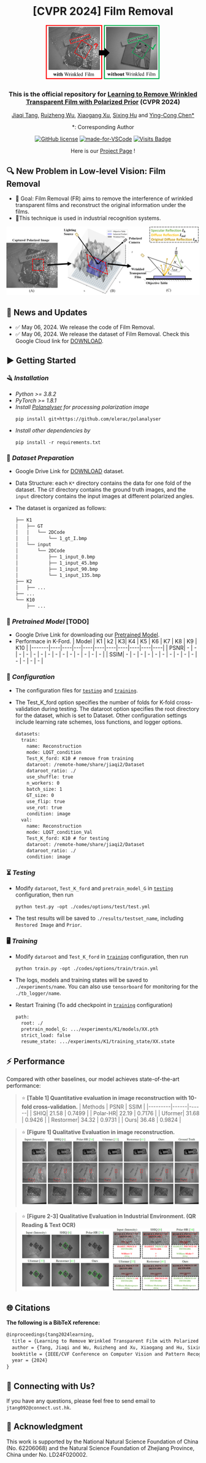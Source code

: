 <div align="center">


# [CVPR 2024] Film Removal
<div align="center">
  <img src="fig/image.png" alt="Problem of Film Removal" width="300">
</div>

### This is the official repository for [Learning to Remove Wrinkled Transparent Film with Polarized Prior](https://arxiv.org/abs/2403.04368) (CVPR 2024) 

[Jiaqi Tang](https://jqt.me/), [Ruizheng Wu](https://scholar.google.com/citations?user=OOagpAcAAAAJ&hl=en), [Xiaogang Xu](https://xuxiaogang.com/), [Sixing Hu](https://david-husx.github.io/) and [Ying-Cong Chen*](https://www.yingcong.me/)

*: Corresponding Author

[![GitHub license](https://img.shields.io/github/license/Naereen/StrapDown.js.svg)](https://github.com/jqtangust/FilmRemoval/blob/master/LICENSE) [![made-for-VSCode](https://img.shields.io/badge/Made%20for-VSCode-1f425f.svg)](https://code.visualstudio.com/) [![Visits Badge](https://badges.strrl.dev/visits/jqtangust/FilmRemoval)](https://badges.strrl.dev)

Here is our [Project Page](https://jqt.me/_FilmRemoval_/) !

</div>

## 🔍 **New Problem in Low-level Vision**: Film Removal
- 🚩 Goal: Film Removal (FR) aims to remove the interference of wrinkled transparent films and reconstruct the original information under the films. 
- 🚩This technique is used in industrial recognition systems.

<div align="center">
  <img src="fig/image-3.png" alt="Problem of Film Removal">
</div>



## 📢 **News and Updates**

- ✅ May 06, 2024. We release the code of Film Removal.
- ✅ May 06, 2024. We release the dataset of Film Removal. Check this Google Cloud link for [DOWNLOAD](https://drive.google.com/file/d/1oi2KyF1ShQqaoF38A02OupDZ4CNvEap3/view?usp=sharing).


## ▶️ **Getting Started**

<!-- 1. [Installation](#installation)
2. [Dataset](#dataset)
3. [Configuration](#configuration)
5. [Testing](#Testing)
4. [Training](#Training) -->

### 🪒 *Installation*
- *Python >= 3.8.2*
- *PyTorch >= 1.8.1*
- *Install [Polanalyser](https://github.com/elerac/polanalyser) for processing polarization image*
    ```
    pip install git+https://github.com/elerac/polanalyser
    ```
- *Install other dependencies by*
    ```
    pip install -r requirements.txt
    ```


### 💾 *Dataset Preparation*

- Google Drive Link for [DOWNLOAD](https://drive.google.com/file/d/1oi2KyF1ShQqaoF38A02OupDZ4CNvEap3/view?usp=sharing) dataset.
- Data Structure: each `K*` directory contains the data for one fold of the dataset. The `GT` directory contains the ground truth images, and the `input` directory contains the input images at different polarized angles.
- The dataset is organized as follows:

    ```
    ├── K1
    │   ├── GT
    │   │   └── 2DCode
    │   │       └── 1_gt_I.bmp
    │   └── input
    │       └── 2DCode
    │           ├── 1_input_0.bmp
    │           ├── 1_input_45.bmp
    │           ├── 1_input_90.bmp
    │           └── 1_input_135.bmp
    ├── K2
    │   ├── ...
    ├── ...
    └── K10
        ├── ...
    ```

### 🏰 *Pretrained Model* [TODO]
- Google Drive Link for downloading our [Pretrained Model]().
- Performace in K-Ford.
  | Model | K1 | k2 | K3| K4 | K5 | K6 | K7 | K8 | K9 | K10 |
  |-------|----|----|---|----|----|----|----|----|----|----|
  | PSNR| - | - | - | - | - | - | - | - | - | - | - | - | - | - |
  | SSIM| - | - | - | - | - | - | - | - | - | - | - | - | - | - |


### 🔨 *Configuration*

- The configuration files for [`testing`](FilmRemoval/codes/options/test/test.yml) and [`training`](FilmRemoval/codes/options/train/train.yml).

- The Test_K_ford option specifies the number of folds for K-fold cross-validation during testing. The dataroot option specifies the root directory for the dataset, which is set to Dataset. Other configuration settings include learning rate schemes, loss functions, and logger options.

  ```
  datasets:
    train:
      name: Reconstruction
      mode: LQGT_condition
      Test_K_ford: K10 # remove from training
      dataroot: /remote-home/share/jiaqi2/Dataset
      dataroot_ratio: ./
      use_shuffle: true
      n_workers: 0
      batch_size: 1
      GT_size: 0
      use_flip: true
      use_rot: true
      condition: image
    val:
      name: Reconstruction
      mode: LQGT_condition_Val
      Test_K_ford: K10 # for testing
      dataroot: /remote-home/share/jiaqi2/Dataset
      dataroot_ratio: ./
      condition: image
  ```

### ⏳ *Testing*

- Modify `dataroot`, `Test_K_ford` and `pretrain_model_G` in [`testing`](FilmRemoval/codes/options/train/test.yml) configuration, then run
  ```
  python test.py -opt ./codes/options/test/test.yml
  ```
- The test results will be saved to `./results/testset_name`, including `Restored Image` and `Prior`. 

### 🖥️ *Training*


- Modify `dataroot` and `Test_K_ford` in [`training`](FilmRemoval/codes/options/train/train.yml) configuration, then run
  ```
  python train.py -opt ./codes/options/train/train.yml
  ```
- The logs, models and training states will be saved to `./experiments/name`. You can also use `tensorboard` for monitoring for the `./tb_logger/name`.

- Restart Training (To add checkpoint in [`training`](FilmRemoval/codes/options/train/train.yml) configuration)
  ```
  path:
    root: ./
    pretrain_model_G: .../experiments/K1/models/XX.pth
    strict_load: false
    resume_state: .../experiments/K1/training_state/XX.state
  ```



## ⚡ **Performance**
Compared with other baselines, our model achieves state-of-the-art performance:

> ⭐ **[Table 1] Quantitative evaluation in image reconstruction with 10-fold cross-validation.**
> | Methods | PSNR | SSIM |
> |---------|------|------|
> | SHIQ| 21.58 | 0.7499 |
> | Polar-HR| 22.19 | 0.7176 |
> | Uformer| 31.68 | 0.9426 |
> | Restormer| 34.32 | 0.9731 |
> | Ours| 36.48 | 0.9824 |

> ⭐ **[Figure 1] Qualitative Evaluation in image reconstruction.**
> ![](fig/image-1.png)

> ⭐ **[Figure 2-3] Qualitative Evaluation in Industrial Environment. (QR Reading & Text OCR)**
> ![](fig/image-2.png)

## 🌐 **Citations**

**The following is a BibTeX reference:**

``` latex
@inproceedings{tang2024learning,
  title = {Learning to Remove Wrinkled Transparent Film with Polarized Prior},
  author = {Tang, Jiaqi and Wu, Ruizheng and Xu, Xiaogang and Hu, Sixing and Chen, Ying-Cong},
  booktitle = {IEEE/CVF Conference on Computer Vision and Pattern Recognition (CVPR)},
  year = {2024}
}
```

## 📧 **Connecting with Us?**

If you have any questions, please feel free to send email to `jtang092@connect.ust.hk`.


## 📜 **Acknowledgment**
This work is supported by the National Natural Science Foundation of China (No. 62206068) and the Natural Science Foundation of Zhejiang Province, China under No. LD24F020002.
